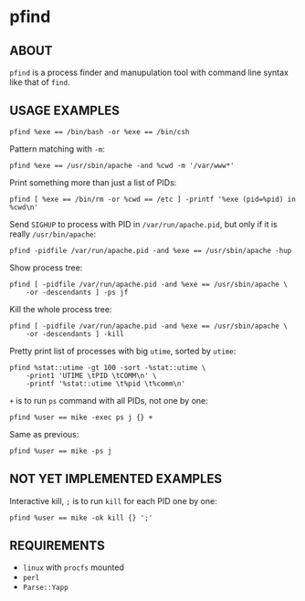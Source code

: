 pfind
=====

## ABOUT

`pfind` is a process finder and manupulation tool with command line syntax
like that of `find`.

## USAGE EXAMPLES

	pfind %exe == /bin/bash -or %exe == /bin/csh

Pattern matching with `-m`:

	pfind %exe == /usr/sbin/apache -and %cwd -m '/var/www*'

Print something more than just a list of PIDs:

	pfind [ %exe == /bin/rm -or %cwd == /etc ] -printf '%exe (pid=%pid) in %cwd\n'

Send `SIGHUP` to process with PID in `/var/run/apache.pid`,
but only if it is really `/usr/bin/apache`:

	pfind -pidfile /var/run/apache.pid -and %exe == /usr/sbin/apache -hup

Show process tree:

	pfind [ -pidfile /var/run/apache.pid -and %exe == /usr/sbin/apache \
		-or -descendants ] -ps jf

Kill the whole process tree:

	pfind [ -pidfile /var/run/apache.pid -and %exe == /usr/sbin/apache \
		-or -descendants ] -kill

Pretty print list of processes with big `utime`, sorted by `utime`:

	pfind %stat::utime -gt 100 -sort -%stat::utime \
		-print1 'UTIME \tPID \tCOMM\n' \
		-printf '%stat::utime \t%pid \t%comm\n'

`+` is to run `ps` command with all PIDs, not one by one:

	pfind %user == mike -exec ps j {} +		

Same as previous:

	pfind %user == mike -ps j

## NOT YET IMPLEMENTED EXAMPLES

Interactive kill, `;` is to run `kill` for each PID one by one:

	pfind %user == mike -ok kill {} ';'

## REQUIREMENTS

* `linux` with `procfs` mounted
* `perl`
* `Parse::Yapp`

